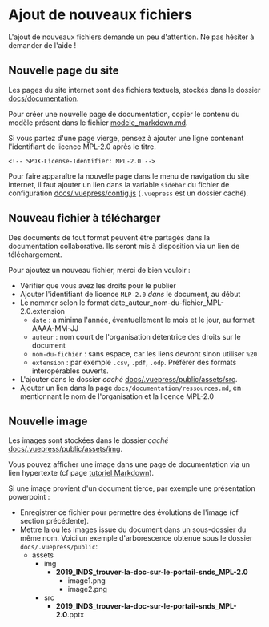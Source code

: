 # Ajout de nouveaux fichiers
<!-- SPDX-License-Identifier: MPL-2.0 --> 

L'ajout de nouveaux fichiers demande un peu d'attention. Ne pas hésiter à demander de l'aide ! 

## Nouvelle page du site

Les pages du site internet sont des fichiers textuels, stockés dans le dossier [docs/documentation](https://gitlab.com/healthdatahub/documentation-snds/tree/master/docs/documentation).

Pour créer une nouvelle page de documentation, copier le contenu du modèle présent dans le fichier [modele_markdown.md](https://gitlab.com/healthdatahub/documentation-snds/raw/master/docs/contribuer/modele_markdown.md).

Si vous partez d'une page vierge, pensez à ajouter une ligne contenant l'identifiant de licence MPL-2.0 après le titre.
```
<!-- SPDX-License-Identifier: MPL-2.0 -->
```
 
Pour faire apparaître la nouvelle page dans le menu de navigation du site internet, 
il faut ajouter un lien dans la variable `sidebar` du fichier de configuration 
[docs/.vuepress/config.js](https://gitlab.com/healthdatahub/documentation-snds/tree/master/docs/.vuepress/config.js)
(`.vuepress` est un dossier caché). 

## Nouveau fichier à télécharger

Des documents de tout format peuvent être partagés dans la documentation collaborative. 
Ils seront mis à disposition via un lien de téléchargement.

Pour ajoutez un nouveau fichier, merci de bien vouloir : 
- Vérifier que vous avez les droits pour le publier 
- Ajouter l'identifiant de licence `MLP-2.0` _dans_ le document, au début
- Le nommer selon le format date_auteur_nom-du-fichier_MPL-2.0.extension
    - `date` : a minima l'année, éventuellement le mois et le jour, au format AAAA-MM-JJ 
    - `auteur` : nom court de l'organisation détentrice des droits sur le document
    - `nom-du-fichier` : sans espace, car les liens devront sinon utiliser `%20`
    - `extension` : par exemple `.csv`, `.pdf`, `.odp`. Préférer des formats interopérables ouverts.
- L'ajouter dans le dossier _caché_ [docs/.vuepress/public/assets/src](https://gitlab.com/healthdatahub/documentation-snds/tree/master/docs/.vuepress/public/assets/src).
- Ajouter un lien dans la page `docs/documentation/ressources.md`, 
en mentionnant le nom de l'organisation et la licence MPL-2.0

## Nouvelle image

Les images sont stockées dans le dossier _caché_ [docs/.vuepress/public/assets/img](https://gitlab.com/healthdatahub/documentation-snds/tree/master/docs/.vuepress/public/assets/img). 

Vous pouvez afficher une image dans une page de documentation via un lien hypertexte (cf page [tutoriel Markdown](tutoriel_markdown.md#lien-hypertexte)).

Si une image provient d'un document tierce, par exemple une présentation powerpoint :
- Enregistrer ce fichier pour permettre des évolutions de l'image (cf section précédente).
- Mettre la ou les images issue du document dans un sous-dossier du même nom. 
Voici un exemple d'arborescence obtenue sous le dossier `docs/.vuepress/public`:
    - assets
        - img
            - **2019_INDS_trouver-la-doc-sur-le-portail-snds_MPL-2.0**
              - image1.png
              - image2.png
        - src
            - **2019_INDS_trouver-la-doc-sur-le-portail-snds_MPL-2.0**.pptx

